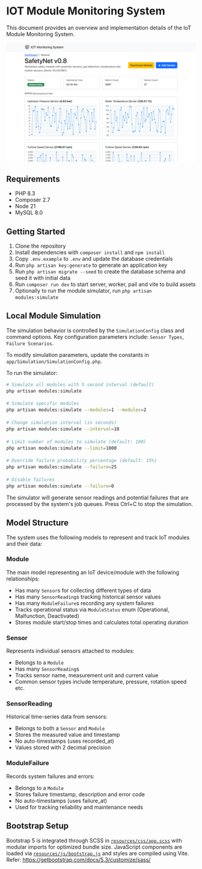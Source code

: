 # IOT Module Monitoring System

This document provides an overview and implementation details of the IoT Module Monitoring System.

<p align="center">
  <img src="public/screenshot.png" alt="IoT Module Dashboard Screenshot">
</p>

## Requirements

- PHP 8.3
- Composer 2.7
- Node 21
- MySQL 8.0

## Getting Started

1. Clone the repository
2. Install dependencies with `composer install` and `npm install`
3. Copy `.env.example` to `.env` and update the database credentials
4. Run `php artisan key:generate` to generate an application key
5. Run `php artisan migrate --seed` to create the database schema and seed it with initial data
6. Run `composer run dev` to start server, worker, pail and vite to build assets
7. Optionally to run the module simulator, run `php artisan modules:simulate`

## Local Module Simulation

The simulation behavior is controlled by the `SimulationConfig` class and command options. Key configuration parameters include: `Sensor Types`, `Failure Scenarios`.

To modify simulation parameters, update the constants in `app/Simulation/SimulationConfig.php`.

To run the simulator:

```bash
# Simulate all modules with 5 second interval (default)
php artisan modules:simulate

# Simulate specific modules
php artisan modules:simulate --modules=1 --modules=2

# Change simulation interval (in seconds)
php artisan modules:simulate --interval=10

# Limit number of modules to simulate (default: 100)
php artisan modules:simulate --limit=1000

# Override failure probability percentage (default: 15%)
php artisan modules:simulate --failure=25

# Disable failures
php artisan modules:simulate --failure=0
```

The simulator will generate sensor readings and potential failures that are processed by the system's job queues. Press Ctrl+C to stop the simulation.

## Model Structure

The system uses the following models to represent and track IoT modules and their data:

### Module

The main model representing an IoT device/module with the following relationships:

- Has many `Sensor`s for collecting different types of data
- Has many `SensorReading`s tracking historical sensor values
- Has many `ModuleFailure`s recording any system failures
- Tracks operational status via `ModuleStatus` enum (Operational, Malfunction, Deactivated)
- Stores module start/stop times and calculates total operating duration

### Sensor

Represents individual sensors attached to modules:

- Belongs to a `Module`
- Has many `SensorReading`s
- Tracks sensor name, measurement unit and current value
- Common sensor types include temperature, pressure, rotation speed etc.

### SensorReading

Historical time-series data from sensors:

- Belongs to both a `Sensor` and `Module`
- Stores the measured value and timestamp
- No auto-timestamps (uses recorded_at)
- Values stored with 2 decimal precision

### ModuleFailure

Records system failures and errors:

- Belongs to a `Module`
- Stores failure timestamp, description and error code
- No auto-timestamps (uses failure_at)
- Used for tracking reliability and maintenance needs

## Bootstrap Setup

Bootstrap 5 is integrated through SCSS in [`resources/css/app.scss`](/resources/css/app.scss) with modular imports for optimized bundle size. JavaScript components are loaded via [`resources/js/bootstrap.js`](/resources/js/bootstrap.js) and styles are compiled using Vite. Refer: <https://getbootstrap.com/docs/5.3/customize/sass/>
